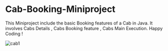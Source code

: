 # Cab-Booking-Miniproject
This Miniproject include the basic Booking features of a Cab in Java. It involves Cabs Details , Cabs Booking feature , Cabs Main Execution. Happy Coding !

![cab1](https://github.com/user-attachments/assets/b50f1358-6435-4f47-afac-6512e92f8d2c)
